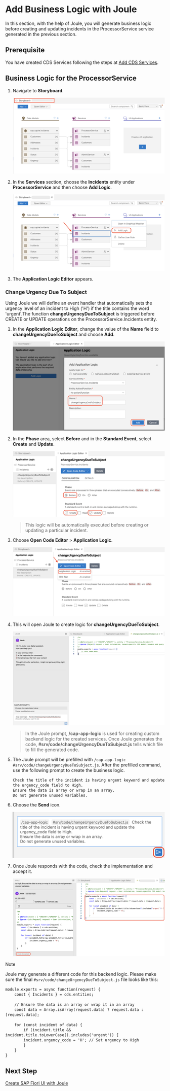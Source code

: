 # Add Business Logic with Joule

In this section, with the help of Joule, you will generate business logic before creating and updating incidents in the ProcessorService service generated in the previous section.

## Prerequisite

You have created CDS Services following the steps at [Add CDS Services](generate-service.md).

## Business Logic for the ProcessorService

1. Navigate to **Storyboard**.

    ![Custom Logic](../images/custom-logic/storyboard.png)

2. In the **Services** section, choose the **Incidents** entity under **ProcessorService** and then choose **Add Logic**.

    ![Custom Logic](../images/custom-logic/add_logic_click.png)

3. The **Application Logic Editor** appears.

### Change Urgency Due To Subject
Using Joule we will define an event handler that automatically sets the urgency level of an incident to High ('H') if the title contains the word 'urgent'.The function **changeUrgencyDueToSubject** is triggered before CREATE or UPDATE operations on the ProcessorService.Incidents entity. 
1. In the **Application Logic Editor**, change the value of the **Name** field to **changeUrgencyDueToSubject** and choose **Add**.

    ![Custom Logic](../images/custom-logic/logic1_name.png)

2. In the **Phase** area, select **Before** and in the **Standard Event**, select **Create** and **Update**.

    ![Custom Logic](../images/custom-logic/logic1_phase.png)

    > This logic will be automatically executed before creating or updating a particular incident.

3. Choose **Open Code Editor** > **Application Logic**.

    ![Custom Logic](../images/custom-logic/logic1_openeditor.png)

4. This will open Joule to create logic for **changeUrgencyDueToSubject**.

    ![Custom Logic](../images/custom-logic/logic1_joulestart.png)

    > In the Joule prompt, **/cap-app-logic** is used for creating custom backend logic for the created services. Once Joule generates the code, **#srv/code/changeUrgencyDueToSubject.js** tells which file to fill the generated code.

5. The Joule prompt will be prefilled with `/cap-app-logic #srv/code/changeUrgencyDueToSubject.js`. After the prefilled command, use the following prompt to create the business logic.

    ```
    Check the title of the incident is having urgent keyword and update the urgency_code field to High.
    Ensure the data is array or wrap in an array.
    Do not generate unused variables.
    ```
    
6. Choose the **Send** icon.

    ![Custom Logic](../images/newprompts/logic1.png)

7. Once Joule responds with the code, check the implementation and accept it. 

    ![Custom Logic](../images/custom-logic/logic1_promptt.png)

> [!Note]
> Joule may generate a different code for this backend logic. Please make sure the final `#srv/code/changeUrgencyDueToSubject.js` file looks like this: 


    module.exports = async function(request) {
        const { Incidents } = cds.entities;
        
        // Ensure the data is an array or wrap it in an array
        const data = Array.isArray(request.data) ? request.data : [request.data];

        for (const incident of data) {
            if (incident.title && incident.title.toLowerCase().includes('urgent')) {
            incident.urgency_code = 'H'; // Set urgency to High
            }
        }
    }


## Next Step

[Create SAP Fiori UI with Joule](./fiori-ui-session.md)









